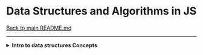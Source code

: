 # Data Structures and Algorithms in JS

[Back to main README.md](../README.md)

----

<details>
<summary><strong>Intro to data structures Concepts</strong></summary>
  <h2>What are data structures and why are they important?</h2>
  <p>They all have different strengths & weaknesses.</p>
  <p>Some are fast at <strong>storing</strong> and <strong>recording</strong> data, while others are not.</p>
  <p>Some are fast at <strong>searching</strong> and <strong>retrieving</strong> data, while others are not.</p>

  ---

  
</details>